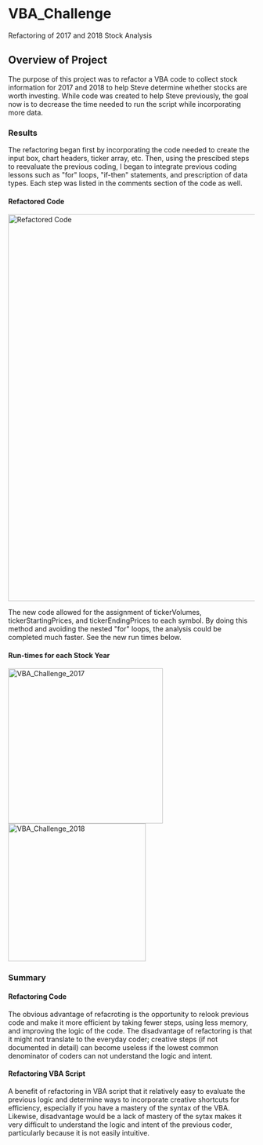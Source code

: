 # VBA_Challenge
Refactoring of 2017 and 2018 Stock Analysis
## Overview of Project
The purpose of this project was to refactor a VBA code to collect stock information for 2017 and 2018 to help Steve determine whether stocks are worth investing. While code was created to help Steve previously, the goal now is to decrease the time needed to run the script while incorporating more data. 
### Results
The refactoring began first by incorporating the code needed to create the input box, chart headers, ticker array, etc. Then, using the prescibed steps to reevaluate the previous coding, I began to integrate previous coding lessons such as "for" loops, "if-then" statements, and  prescription of data types. Each step was listed in the comments section of the code as well. 
#### Refactored Code

<img width="788" alt="Refactored Code" src="https://user-images.githubusercontent.com/84995704/123489946-b8804b80-d5d8-11eb-9191-74461e3bc78c.png">

The new code allowed for the assignment of tickerVolumes, tickerStartingPrices, and tickerEndingPrices to each symbol. By doing this method and avoiding the nested "for" loops, the analysis could be completed much faster. See the new run times below.
#### Run-times for each Stock Year

<img width="316" alt="VBA_Challenge_2017" src="https://user-images.githubusercontent.com/84995704/123490225-48be9080-d5d9-11eb-8660-b1afc37a2336.png">
<img width="281" alt="VBA_Challenge_2018" src="https://user-images.githubusercontent.com/84995704/123490243-4d834480-d5d9-11eb-8f73-b2fc650829cc.png">

### Summary
#### Refactoring Code
The obvious advantage of refacroting is the opportunity to relook previous code and make it more efficient by taking fewer steps, using less memory, and improving the logic of the code. The disadvantage of refactoring is that it might not translate to the everyday coder; creative steps (if not documented in detail) can become useless if the lowest common denominator of coders can not understand the logic and intent. 
#### Refactoring VBA Script
A benefit of refactoring in VBA script that it relatively easy to evaluate the previous logic and determine ways to incorporate creative shortcuts for efficiency, especially if you have a mastery of the syntax of the VBA. Likewise, disadvantage would be a lack of mastery of the sytax makes it very difficult to understand the logic and intent of the previous coder, particularly because it is not easily intuitive. 
